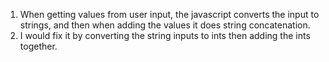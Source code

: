 1. When getting values from user input, the javascript converts the input to strings, and then when adding the values it does string concatenation.
2. I would fix it by converting the string inputs to ints then adding the ints together.
